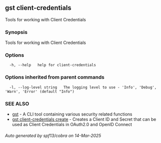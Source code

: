 ## gst client-credentials

Tools for working with Client Credentials

### Synopsis

Tools for working with Client Credentials

### Options

```
  -h, --help   help for client-credentials
```

### Options inherited from parent commands

```
  -l, --log-level string   The logging level to use - 'Info', 'Debug', 'Warn', 'Error' (default "Info")
```

### SEE ALSO

* [gst](gst.md)	 - A CLI tool containing various security related functions
* [gst client-credentials create](gst_client-credentials_create.md)	 - Creates a Client ID and Secret that can be used as Client Credentials in OAuth2.0 and OpenID Connect

###### Auto generated by spf13/cobra on 14-Mar-2025
